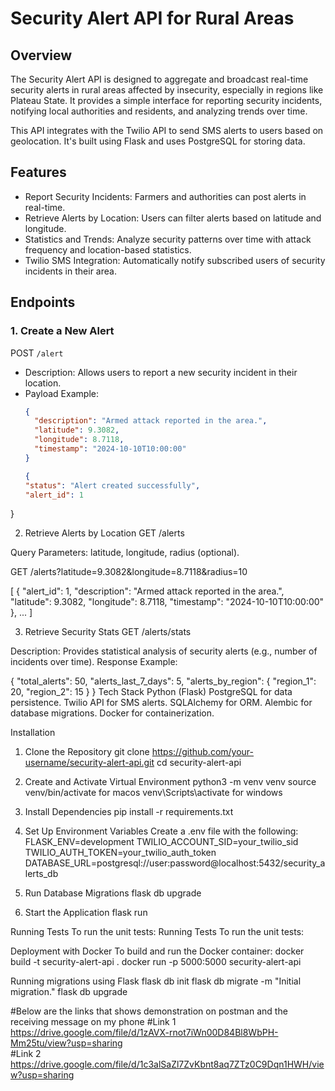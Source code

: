 # Security Alert API for Rural Areas

## Overview
The Security Alert API is designed to aggregate and broadcast real-time security alerts in rural areas affected by insecurity, especially in regions like Plateau State. It provides a simple interface for reporting security incidents, notifying local authorities and residents, and analyzing trends over time.

This API integrates with the Twilio API to send SMS alerts to users based on geolocation. It's built using Flask and uses PostgreSQL for storing data.

## Features
- Report Security Incidents: Farmers and authorities can post alerts in real-time.
- Retrieve Alerts by Location: Users can filter alerts based on latitude and longitude.
- Statistics and Trends: Analyze security patterns over time with attack frequency and location-based statistics.
- Twilio SMS Integration: Automatically notify subscribed users of security incidents in their area.

## Endpoints

### 1. Create a New Alert
POST `/alert`
- Description: Allows users to report a new security incident in their location.
- Payload Example:
  ```json
  {
    "description": "Armed attack reported in the area.",
    "latitude": 9.3082,
    "longitude": 8.7118,
    "timestamp": "2024-10-10T10:00:00"
  }

  {
  "status": "Alert created successfully",
  "alert_id": 1
}

2. Retrieve Alerts by Location
GET /alerts

Query Parameters: latitude, longitude, radius (optional).

GET /alerts?latitude=9.3082&longitude=8.7118&radius=10

[
  {
    "alert_id": 1,
    "description": "Armed attack reported in the area.",
    "latitude": 9.3082,
    "longitude": 8.7118,
    "timestamp": "2024-10-10T10:00:00"
  },
  ...
]

3. Retrieve Security Stats
GET /alerts/stats

Description: Provides statistical analysis of security alerts (e.g., number of incidents over time).
Response Example:

{
  "total_alerts": 50,
  "alerts_last_7_days": 5,
  "alerts_by_region": {
    "region_1": 20,
    "region_2": 15
  }
}
Tech Stack
Python (Flask)
PostgreSQL for data persistence.
Twilio API for SMS alerts.
SQLAlchemy for ORM.
Alembic for database migrations.
Docker for containerization.

Installation
1. Clone the Repository
git clone https://github.com/your-username/security-alert-api.git
cd security-alert-api

2. Create and Activate Virtual Environment
python3 -m venv venv
source venv/bin/activate for macos
venv\Scripts\activate for windows 

3. Install Dependencies
pip install -r requirements.txt
4. Set Up Environment Variables Create a .env file with the following:
FLASK_ENV=development
TWILIO_ACCOUNT_SID=your_twilio_sid
TWILIO_AUTH_TOKEN=your_twilio_auth_token
DATABASE_URL=postgresql://user:password@localhost:5432/security_alerts_db
5. Run Database Migrations
flask db upgrade
6. Start the Application
flask run

Running Tests
To run the unit tests:
Running Tests
To run the unit tests:

Deployment with Docker
To build and run the Docker container:
docker build -t security-alert-api .
docker run -p 5000:5000 security-alert-api


Running migrations using Flask
flask db init
flask db migrate -m "Initial migration."
flask db upgrade

#Below are the links that  shows demonstration on postman and the receiving message on my phone
#Link 1
https://drive.google.com/file/d/1zAVX-rnot7iWn00D84Bl8WbPH-Mm25tu/view?usp=sharing <br>
#Link 2 <br>
https://drive.google.com/file/d/1c3alSaZl7ZvKbnt8aq7ZTz0C9Dqn1HWH/view?usp=sharing
